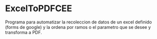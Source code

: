 # ExcelToPDFCEE
Programa para automatizar la recoleccion de datos de un excel definido (forms de google) y la ordena por ramos o el parametro que se desee y transforma a PDF.
